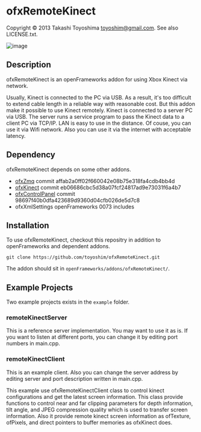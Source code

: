 ofxRemoteKinect
===============
Copyright © 2013 Takashi Toyoshima <toyoshim@gmail.com>. See also LICENSE.txt.

![image](https://raw.github.com/toyoshim/ofxRemoteKinect/773ef20644f97baa226b373ab1b4147a29a34ad9/images/screen0.jpg)

Description
-----------
ofxRemoteKinect is an openFrameworks addon for using Xbox Kinect via network.

Usually, Kinect is connected to the PC via USB. As a result, it's too difficult
to extend cable length in a reliable way with reasonable cost. But this addon
make it possible to use Kinect remotely. Kinect is connected to a server PC via
USB. The server runs a service program to pass the Kinect data to a client PC
via TCP/IP. LAN is easy to use in the distance. Of couse, you can use it via
Wifi network. Also you can use it via the internet with acceptable latency.

Dependency
----------
ofxRemoteKinect depends on some other addons.

+ [ofxZmq](https://github.com/satoruhiga/ofxZmq)
    commit affab2a0ff02f660042e08b75e318fa4cdb4bb4d
+ [ofxKinect](https://github.com/ofTheo/ofxKinect)
    commit eb06686cbc5d38a07fcf24817ad9e73031f6a4b7
+ [ofxControlPanel](https://github.com/kylemcdonald/ofxControlPanel)
    commit 98697f40b0dfa423689d9360d04cfb026de5d7c8
+ ofxXmlSettings openFrameworks 0073 includes

Installation
------------
To use ofxRemoteKinect, checkout this repositry in addition to openFrameworks
and dependent addons.

````
git clone https://github.com/toyoshim/ofxRemoteKinect.git
````

The addon should sit in `openFrameworks/addons/ofxRemoteKinect/`.

Example Projects
----------------
Two example projects exists in the `example` folder.

### remoteKinectServer
This is a reference server implementation. You may want to use it as is. If you
want to listen at different ports, you can change it by editing port numbers
in main.cpp.

### remoteKinectClient
This is an example client. Also you can change the server address by editing
server and port description written in main.cpp.

This example use ofxRemoteKinectClient class to control kinect configurations
and get the latest screen information. This class provide functions to control
near and far clipping parameters for depth information, tilt angle, and JPEG
compression quality which is used to transfer screen information. Also it
provide remote kinect screen information as ofTexture, ofPixels, and direct
pointers to buffer memories as ofxKinect does.
